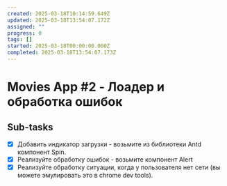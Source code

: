 ```yaml
---
created: 2025-03-18T10:14:59.649Z
updated: 2025-03-18T13:54:07.172Z
assigned: ""
progress: 0
tags: []
started: 2025-03-18T00:00:00.000Z
completed: 2025-03-18T13:54:07.173Z
---
```


# Movies App #2 - Лоадер и обработка ошибок

## Sub-tasks

- [x] Добавить индикатор загрузки - возьмите из библиотеки Antd компонент Spin.
- [x] Реализуйте обработку ошибок - возьмите компонент Alert
- [x] Реализуйте обработку ситуации, когда у пользователя нет сети (вы можете эмулировать это в chrome dev tools).
